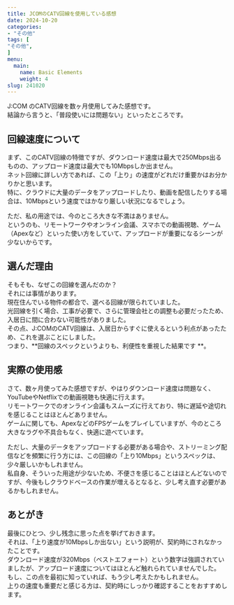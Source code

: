 ```yaml
---
title: JCOMのCATV回線を使用している感想
date: 2024-10-20
categories:
- "その他"
tags: [
"その他",
]
menu:
  main:
    name: Basic Elements
    weight: 4
slug: 241020
---
```


J:COM のCATV回線を数ヶ月使用してみた感想です。  
結論から言うと、「普段使いには問題ない」といったところです。

## 回線速度について
まず、このCATV回線の特徴ですが、ダウンロード速度は最大で250Mbps出るものの、アップロード速度は最大でも10Mbpsしか出ません。  
ネット回線に詳しい方であれば、この「上り」の速度がどれだけ重要かはお分かりかと思います。  
特に、クラウドに大量のデータをアップロードしたり、動画を配信したりする場合は、10Mbpsという速度ではかなり厳しい状況になるでしょう。

ただ、私の用途では、今のところ大きな不満はありません。  
というのも、リモートワークやオンライン会議、スマホでの動画視聴、ゲーム（Apexなど）といった使い方をしていて、アップロードが重要になるシーンが少ないからです。

## 選んだ理由
そもそも、なぜこの回線を選んだのか？   
それには事情があります。  
現在住んでいる物件の都合で、選べる回線が限られていました。  
光回線を引く場合、工事が必要で、さらに管理会社との調整も必要だったため、入居日に間に合わない可能性がありました。  
その点、J:COMのCATV回線は、入居日からすぐに使えるという利点があったため、これを選ぶことにしました。  
つまり、**回線のスペックというよりも、利便性を重視した結果です **。

## 実際の使用感
さて、数ヶ月使ってみた感想ですが、やはりダウンロード速度は問題なく、YouTubeやNetflixでの動画視聴も快適に行えます。  
リモートワークでのオンライン会議もスムーズに行えており、特に遅延や途切れを感じることはほとんどありません。  
ゲームに関しても、ApexなどのFPSゲームをプレイしていますが、今のところ大きなラグや不具合もなく、快適に遊べています。  

ただし、大量のデータをアップロードする必要がある場合や、ストリーミング配信などを頻繁に行う方には、この回線の「上り10Mbps」というスペックは、少々厳しいかもしれません。  
私自身、そういった用途が少ないため、不便さを感じることはほとんどないのですが、今後もしクラウドベースの作業が増えるとなると、少し考え直す必要があるかもしれません。

## あとがき
最後にひとつ、少し残念に思った点を挙げておきます。  
それは、「上り速度が10Mbpsしか出ない」という説明が、契約時にされなかったことです。  
ダウンロード速度が320Mbps（ベストエフォート）という数字は強調されていましたが、アップロード速度についてはほとんど触れられていませんでした。  
もし、この点を最初に知っていれば、もう少し考えたかもしれません。  
上りの速度も重要だと感じる方は、契約時にしっかり確認することをおすすめします。

